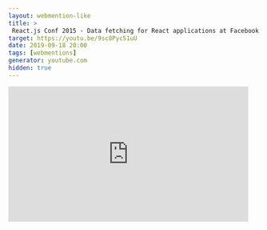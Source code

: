 ```yaml
---
layout: webmention-like
title: >
 React.js Conf 2015 - Data fetching for React applications at Facebook
target: https://youtu.be/9sc8Pyc51uU
date: 2019-09-18 20:00
tags: [webmentions]
generator: youtube.com
hidden: true
---
```


<div style="width: 480px; height: 270px; overflow: hidden; position: relative;"><iframe frameborder="0" scrolling="no" seamless="seamless" webkitallowfullscreen="webkitAllowFullScreen" mozallowfullscreen="mozallowfullscreen" allowfullscreen="allowfullscreen" id="okplayer" width="480" height="270" src="http://youtube.com/embed/9sc8Pyc51uU" style="position: absolute; top: 0px; left: 0px; width: 480px; height: 270px;"></iframe></div>
